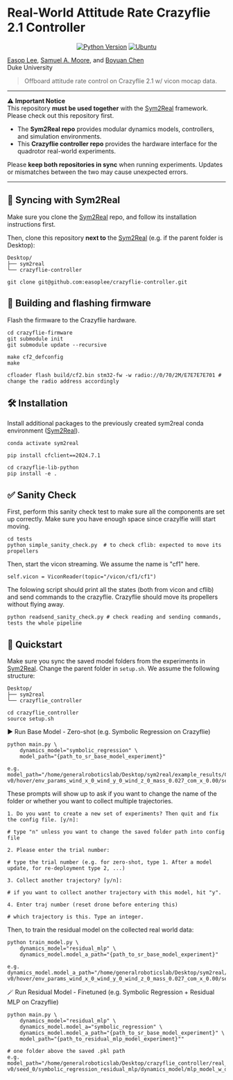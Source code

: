 # Real-World Attitude Rate Crazyflie 2.1 Controller 

<div align="center">

[![Python Version](https://img.shields.io/badge/Python-3.10-blue.svg)]()
[![Ubuntu](https://img.shields.io/badge/Ubuntu-20.04-purple.svg)]()

</div>

[Easop Lee](https://easoplee.github.io/),
[Samuel A. Moore](https://samavmoore.github.io/), and
[Boyuan Chen](http://boyuanchen.com/)
<br>
Duke University
<br>


> Offboard attitude rate control on Crazyflie 2.1 w/ vicon mocap data. 

---

⚠️ **Important Notice**  
This repository **must be used together** with the [Sym2Real](https://github.com/easoplee/sym2real) framework. Please check out this repository first.

- The **Sym2Real repo** provides modular dynamics models, controllers, and simulation environments.  
- This **Crazyflie controller repo** provides the hardware interface for the quadrotor real-world experiments.  

Please **keep both repositories in sync** when running experiments. Updates or mismatches between the two may cause unexpected errors.

---

## 🔗 Syncing with Sym2Real

Make sure you clone the [Sym2Real](https://github.com/easoplee/sym2real) repo, and follow its installation instructions first.

Then, clone this repository **next to** the [Sym2Real](https://github.com/easoplee/sym2real) (e.g. if the parent folder is Desktop):

```
Desktop/
├── sym2real
└── crazyflie-controller
```

```
git clone git@github.com:easoplee/crazyflie-controller.git
```

## 🔧 Building and flashing firmware

Flash the firmware to the Crazyflie hardware.

```
cd crazyflie-firmware
git submodule init
git submodule update --recursive

make cf2_defconfig
make

cfloader flash build/cf2.bin stm32-fw -w radio://0/70/2M/E7E7E7E701 # change the radio address accordingly
```

## 🛠️ Installation

Install additional packages to the previously created sym2real conda environment ([Sym2Real](https://github.com/easoplee/sym2real)).

```
conda activate sym2real

pip install cfclient==2024.7.1

cd crazyflie-lib-python
pip install -e .
```

## ✅ Sanity Check

First, perform this sanity check test to make sure all the components are set up correctly. 
Make sure you have enough space since crazylfie willl start moving.

```
cd tests
python simple_sanity_check.py  # to check cflib: expected to move its propellers 
```

Then, start the vicon streaming. We assume the name is "cf1" here.

```
self.vicon = ViconReader(topic="/vicon/cf1/cf1")
```
The folowing script should print all the states (both from vicon and cflib) and send commands to the crazyflie. Crazyflie should move its propellers without flying away.
```
python readsend_sanity_check.py # check reading and sending commands, tests the whole pipeline
```

## 🚀 Quickstart

Make sure you sync the saved model folders from the experiments in [Sym2Real](https://github.com/easoplee/sym2real). Change the parent folder in `setup.sh`. We assume the following structure:
```
Desktop/
├── sym2real
└── crazyflie_controller
```

```
cd crazyflie_controller
source setup.sh
```

▶️ Run Base Model - Zero-shot (e.g. Symbolic Regression on Crazyflie)
```
python main.py \
    dynamics_model="symbolic_regression" \
    model_path="{path_to_sr_base_model_experiment}"
```
```
e.g. model_path="/home/generalroboticslab/Desktop/sym2real/example_results/CF2HoverMujocoEnvAttitudeRate-v0/hover/env_params_wind_x_0_wind_y_0_wind_z_0_mass_0.027_com_x_0.00/seed_0/symbolic_regression/2025.07.13:142911"
```

These prompts will show up to ask if you want to change the name of the folder or whether you want to collect multiple trajectories.

```
1. Do you want to create a new set of experiments? Then quit and fix the config file. [y/n]: 

# type "n" unless you want to change the saved folder path into config file

2. Please enter the trial number:

# type the trial number (e.g. for zero-shot, type 1. After a model update, for re-deployment type 2, ...)

3. Collect another trajectory? [y/n]:

# if you want to collect another trajectory with this model, hit "y".

4. Enter traj number (reset drone before entering this)

# which trajectory is this. Type an integer.
```

Then, to train the residual model on the collected real world data: 
```
python train_model.py \
    dynamics_model="residual_mlp" \
    dynamics_model.model_a_path="{path_to_sr_base_model_experiment}"
```

```
e.g. dynamics_model.model_a_path="/home/generalroboticslab/Desktop/sym2real/example_results/CF2HoverMujocoEnvAttitudeRate-v0/hover/env_params_wind_x_0_wind_y_0_wind_z_0_mass_0.027_com_x_0.00/seed_0/symbolic_regression/2025.07.13:142911"
```

🪄 Run Residual Model - Finetuned (e.g. Symbolic Regression + Residual MLP on Crazyflie)
```
python main.py \
    dynamics_model="residual_mlp" \
    dynamics_model.model_a="symbolic_regression" \
    dynamics_model.model_a_path="{path_to_sr_base_model_experiment}" \
    model_path="{path_to_residual_mlp_model_experiment}""
```

```
# one folder above the saved .pkl path
e.g. model_path="/home/generalroboticslab/Desktop/crazyflie_controller/real_crazyflie_example_results/2pennies/CF2HoverMujocoEnvAttitudeRate-v0/seed_0/symbolic_regression_residual_mlp/dynamics_model/mlp_model_w_dataset_size_400"
```